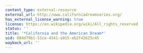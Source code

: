 ```yaml
---
content_type: external-resource
external_url: http://www.californiadreamseries.org/
has_external_license_warning: true
license: https://en.wikipedia.org/wiki/All_rights_reserved
status: ''
title: '*California and the American Dream*'
uid: 084d79b1-51ce-4541-a915-eb2f42625c45
wayback_url: ''
---
```

